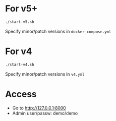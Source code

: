# For v5+

```sh
./start-v5.sh
```

Specify minor/patch versions in `docker-compose.yml`

# For v4

```sh
./start-v4.sh
```

Specify minor/patch versions in `v4.yml`


# Access

- Go to http://127.0.0.1:8000
- Admin user/passw: demo/demo

